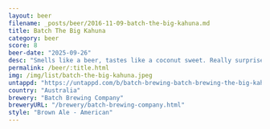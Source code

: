 ```yaml
---
layout: beer
filename: _posts/beer/2016-11-09-batch-the-big-kahuna.md
title: Batch The Big Kahuna
category: beer
score: 8
beer-date: "2025-09-26"
desc: "Smells like a beer, tastes like a coconut sweet. Really surprised on how much coconut comes through"
permalink: /beer/:title.html
img: /img/list/batch-the-big-kahuna.jpeg
untappd: "https://untappd.com/b/batch-brewing-batch-brewing-the-big-kahuna/736008"
country: "Australia"
brewery: "Batch Brewing Company"
breweryURL: "/brewery/batch-brewing-company.html"
style: "Brown Ale - American"
---
```


